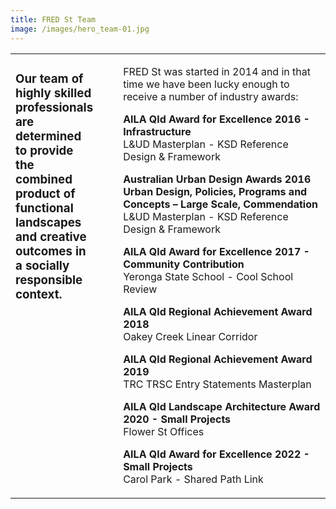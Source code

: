 ```yaml
---
title: FRED St Team
image: /images/hero_team-01.jpg
---
```


<table>
<tr>
<td valign="top" width="34%" style="padding-right: 40px">
    
### Our team of highly skilled professionals are determined to provide the combined product of functional landscapes and creative outcomes in a socially responsible context.

</td>
<td valign="top">
    
FRED St was started in 2014 and in that time we have been lucky enough to receive a number of industry awards:

**AILA Qld Award for Excellence 2016 - Infrastructure**
<br>L&UD Masterplan - KSD Reference Design & Framework

**Australian Urban Design Awards 2016
Urban Design, Policies, Programs and Concepts – Large Scale, Commendation**
<br>L&UD Masterplan - KSD Reference Design & Framework

**AILA Qld Award for Excellence 2017 -
Community Contribution**
<br>Yeronga State School - Cool School Review

**AILA Qld Regional Achievement Award 2018**
<br>Oakey Creek Linear Corridor

**AILA Qld Regional Achievement Award 2019**
<br>TRC TRSC Entry Statements Masterplan

**AILA Qld Landscape Architecture Award 2020 - Small Projects**
<br>Flower St Offices

**AILA Qld Award for Excellence 2022 - Small Projects**
<br>Carol Park - Shared Path Link

</td>
</tr>
</table>

